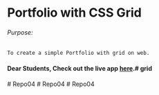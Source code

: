 # Portfolio with CSS Grid

###### Purpose:
    To create a simple Portfolio with grid on web.

#### Dear Students, Check out the live app [here](http://203.193.173.125/buildriseshine/design/profile-with-cssgrid).#   g r i d  
 #   R e p o 0 4  
 #   R e p o 0 4  
 #   R e p o 0 4  
 
